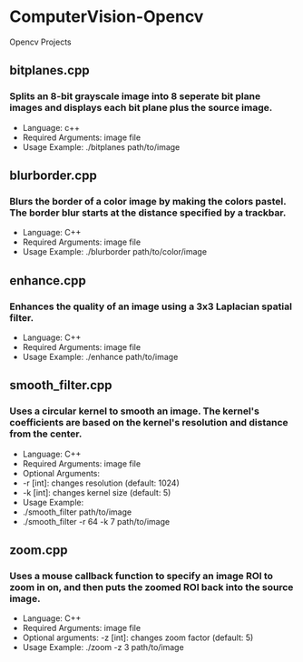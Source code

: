 # ComputerVision-Opencv
Opencv Projects

## bitplanes.cpp
### Splits an 8-bit grayscale image into 8 seperate bit plane images and displays each bit plane plus the source image.
- Language: c++
- Required Arguments: image file 
- Usage Example: ./bitplanes path/to/image

## blurborder.cpp
### Blurs the border of a color image by making the colors pastel. The border blur starts at the distance specified by a trackbar.
- Language: C++
- Required Arguments: image file
- Usage Example: ./blurborder path/to/color/image

## enhance.cpp
### Enhances the quality of an image using a 3x3 Laplacian spatial filter.
- Language: C++
- Required Arguments: image file
- Usage Example: ./enhance path/to/image

## smooth_filter.cpp
### Uses a circular kernel to smooth an image. The kernel's coefficients are based on the kernel's resolution and distance from the center.
- Language: C++
- Required Arguments: image file
- Optional Arguments: 
 - -r [int]: changes resolution (default: 1024)
 - -k [int]: changes kernel size (default: 5)
- Usage Example:
 - ./smooth_filter path/to/image
 - ./smooth_filter -r 64 -k 7 path/to/image

## zoom.cpp
### Uses a mouse callback function to specify an image ROI to zoom in on, and then puts the zoomed ROI back into the source image.
- Language: C++
- Required Arguments: image file
- Optional arguments: -z [int]: changes zoom factor (default: 5)
- Usage Example: ./zoom -z 3 path/to/image
